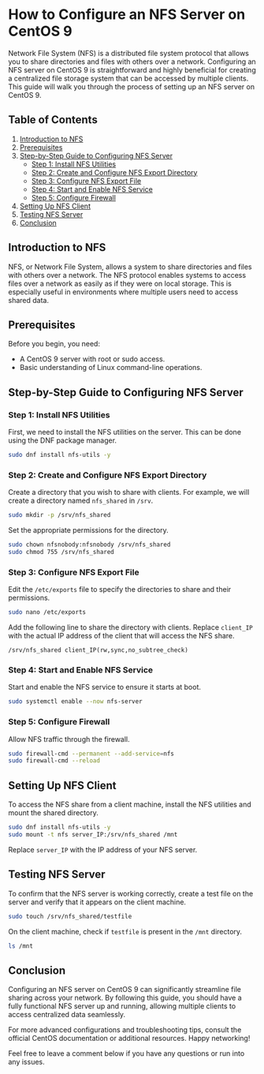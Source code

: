 # How to Configure an NFS Server on CentOS 9

Network File System (NFS) is a distributed file system protocol that allows you to share directories and files with others over a network. Configuring an NFS server on CentOS 9 is straightforward and highly beneficial for creating a centralized file storage system that can be accessed by multiple clients. This guide will walk you through the process of setting up an NFS server on CentOS 9.

## Table of Contents

1. [Introduction to NFS](#introduction-to-nfs)
2. [Prerequisites](#prerequisites)
3. [Step-by-Step Guide to Configuring NFS Server](#step-by-step-guide-to-configuring-nfs-server)
    - [Step 1: Install NFS Utilities](#step-1-install-nfs-utilities)
    - [Step 2: Create and Configure NFS Export Directory](#step-2-create-and-configure-nfs-export-directory)
    - [Step 3: Configure NFS Export File](#step-3-configure-nfs-export-file)
    - [Step 4: Start and Enable NFS Service](#step-4-start-and-enable-nfs-service)
    - [Step 5: Configure Firewall](#step-5-configure-firewall)
4. [Setting Up NFS Client](#setting-up-nfs-client)
5. [Testing NFS Server](#testing-nfs-server)
6. [Conclusion](#conclusion)

## Introduction to NFS

NFS, or Network File System, allows a system to share directories and files with others over a network. The NFS protocol enables systems to access files over a network as easily as if they were on local storage. This is especially useful in environments where multiple users need to access shared data.

## Prerequisites

Before you begin, you need:
- A CentOS 9 server with root or sudo access.
- Basic understanding of Linux command-line operations.

## Step-by-Step Guide to Configuring NFS Server

### Step 1: Install NFS Utilities

First, we need to install the NFS utilities on the server. This can be done using the DNF package manager.

```bash
sudo dnf install nfs-utils -y
```

### Step 2: Create and Configure NFS Export Directory

Create a directory that you wish to share with clients. For example, we will create a directory named `nfs_shared` in `/srv`.

```bash
sudo mkdir -p /srv/nfs_shared
```

Set the appropriate permissions for the directory.

```bash
sudo chown nfsnobody:nfsnobody /srv/nfs_shared
sudo chmod 755 /srv/nfs_shared
```

### Step 3: Configure NFS Export File

Edit the `/etc/exports` file to specify the directories to share and their permissions.

```bash
sudo nano /etc/exports
```

Add the following line to share the directory with clients. Replace `client_IP` with the actual IP address of the client that will access the NFS share.

```plaintext
/srv/nfs_shared client_IP(rw,sync,no_subtree_check)
```

### Step 4: Start and Enable NFS Service

Start and enable the NFS service to ensure it starts at boot.

```bash
sudo systemctl enable --now nfs-server
```

### Step 5: Configure Firewall

Allow NFS traffic through the firewall.

```bash
sudo firewall-cmd --permanent --add-service=nfs
sudo firewall-cmd --reload
```

## Setting Up NFS Client

To access the NFS share from a client machine, install the NFS utilities and mount the shared directory.

```bash
sudo dnf install nfs-utils -y
sudo mount -t nfs server_IP:/srv/nfs_shared /mnt
```

Replace `server_IP` with the IP address of your NFS server.

## Testing NFS Server

To confirm that the NFS server is working correctly, create a test file on the server and verify that it appears on the client machine.

```bash
sudo touch /srv/nfs_shared/testfile
```

On the client machine, check if `testfile` is present in the `/mnt` directory.

```bash
ls /mnt
```

## Conclusion

Configuring an NFS server on CentOS 9 can significantly streamline file sharing across your network. By following this guide, you should have a fully functional NFS server up and running, allowing multiple clients to access centralized data seamlessly.

For more advanced configurations and troubleshooting tips, consult the official CentOS documentation or additional resources. Happy networking!

Feel free to leave a comment below if you have any questions or run into any issues.
